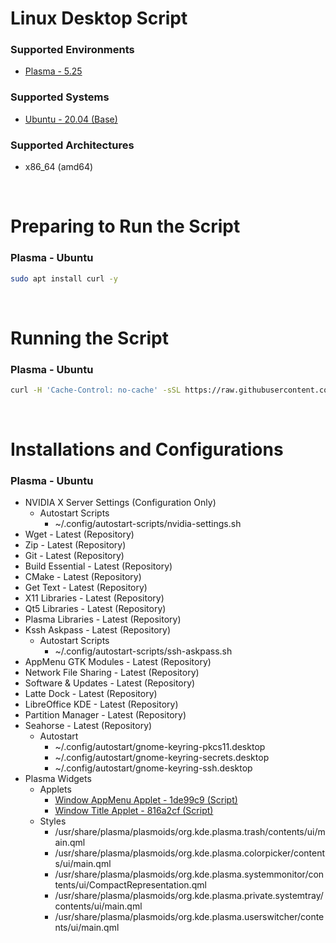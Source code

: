 # Linux Desktop Script

### Supported Environments
- [Plasma - 5.25](https://kde.org/plasma-desktop/)

### Supported Systems
- [Ubuntu - 20.04 (Base)](https://ubuntu.com/download)

### Supported Architectures
- x86_64 (amd64)

<br/>

# Preparing to Run the Script

### Plasma - Ubuntu
```bash
sudo apt install curl -y
```

<br/>

# Running the Script

### Plasma - Ubuntu
```bash
curl -H 'Cache-Control: no-cache' -sSL https://raw.githubusercontent.com/daniloancilotto/linux-desktop-script/master/plasma-ubuntu.sh | bash
```

<br/>

# Installations and Configurations

### Plasma - Ubuntu
- NVIDIA X Server Settings (Configuration Only)
  - Autostart Scripts
    - ~/.config/autostart-scripts/nvidia-settings.sh
- Wget - Latest (Repository)
- Zip - Latest (Repository)
- Git - Latest (Repository)
- Build Essential - Latest (Repository)
- CMake - Latest (Repository)
- Get Text - Latest (Repository)
- X11 Libraries - Latest (Repository)
- Qt5 Libraries - Latest (Repository)
- Plasma Libraries - Latest (Repository)
- Kssh Askpass - Latest (Repository)
  - Autostart Scripts
    - ~/.config/autostart-scripts/ssh-askpass.sh
- AppMenu GTK Modules - Latest (Repository)
- Network File Sharing - Latest (Repository)
- Software & Updates - Latest (Repository)
- Latte Dock - Latest (Repository)
- LibreOffice KDE - Latest (Repository)
- Partition Manager - Latest (Repository)
- Seahorse - Latest (Repository)
  - Autostart
    - ~/.config/autostart/gnome-keyring-pkcs11.desktop
    - ~/.config/autostart/gnome-keyring-secrets.desktop
    - ~/.config/autostart/gnome-keyring-ssh.desktop
- Plasma Widgets
  - Applets
    - [Window AppMenu Applet - 1de99c9 (Script)](https://github.com/psifidotos/applet-window-appmenu)
    - [Window Title Applet - 816a2cf (Script)](https://github.com/psifidotos/applet-window-title)
  - Styles
    - /usr/share/plasma/plasmoids/org.kde.plasma.trash/contents/ui/main.qml
    - /usr/share/plasma/plasmoids/org.kde.plasma.colorpicker/contents/ui/main.qml
    - /usr/share/plasma/plasmoids/org.kde.plasma.systemmonitor/contents/ui/CompactRepresentation.qml
    - /usr/share/plasma/plasmoids/org.kde.plasma.private.systemtray/contents/ui/main.qml
    - /usr/share/plasma/plasmoids/org.kde.plasma.userswitcher/contents/ui/main.qml